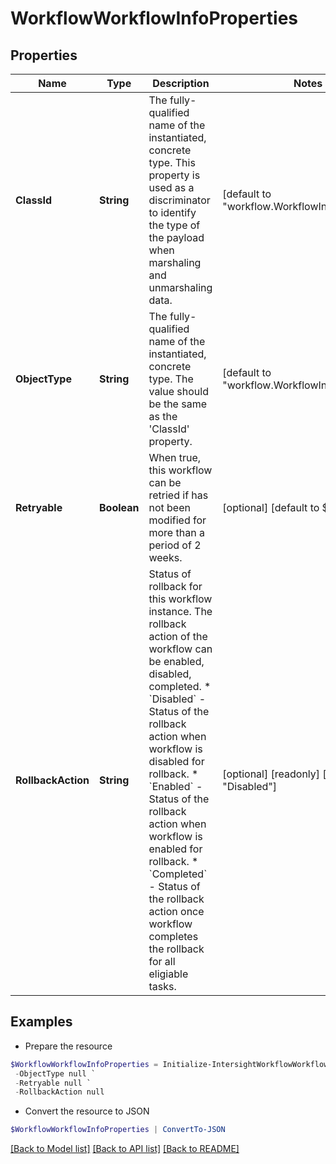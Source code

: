 # WorkflowWorkflowInfoProperties
## Properties

Name | Type | Description | Notes
------------ | ------------- | ------------- | -------------
**ClassId** | **String** | The fully-qualified name of the instantiated, concrete type. This property is used as a discriminator to identify the type of the payload when marshaling and unmarshaling data. | [default to "workflow.WorkflowInfoProperties"]
**ObjectType** | **String** | The fully-qualified name of the instantiated, concrete type. The value should be the same as the &#39;ClassId&#39; property. | [default to "workflow.WorkflowInfoProperties"]
**Retryable** | **Boolean** | When true, this workflow can be retried if has not been modified for more than a period of 2 weeks. | [optional] [default to $false]
**RollbackAction** | **String** | Status of rollback for this workflow instance. The rollback action of the workflow can be enabled, disabled, completed. * &#x60;Disabled&#x60; - Status of the rollback action when workflow is disabled for rollback. * &#x60;Enabled&#x60; - Status of the rollback action when workflow is enabled for rollback. * &#x60;Completed&#x60; - Status of the rollback action once workflow completes the rollback for all eligiable tasks. | [optional] [readonly] [default to "Disabled"]

## Examples

- Prepare the resource
```powershell
$WorkflowWorkflowInfoProperties = Initialize-IntersightWorkflowWorkflowInfoProperties  -ClassId null `
 -ObjectType null `
 -Retryable null `
 -RollbackAction null
```

- Convert the resource to JSON
```powershell
$WorkflowWorkflowInfoProperties | ConvertTo-JSON
```

[[Back to Model list]](../README.md#documentation-for-models) [[Back to API list]](../README.md#documentation-for-api-endpoints) [[Back to README]](../README.md)

